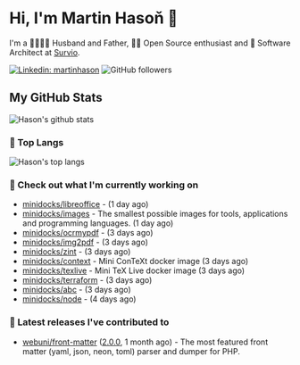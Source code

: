 # Hi, I'm Martin Hasoň 👋

I'm a 👨‍👩‍👧‍👦 Husband and Father, 🧑‍💻 Open Source enthusiast and 📐 Software Architect at [Survio](https://www.survio.com).

[![Linkedin: martinhason](https://img.shields.io/badge/-Martin%20Hasoň-blue?style=flat-square&logo=Linkedin&logoColor=white&link=https://www.linkedin.com/in/martinhason/)](https://www.linkedin.com/in/martinhason/)
![GitHub followers](https://img.shields.io/github/followers/hason?label=Follow&style=social)


## My GitHub Stats
![Hason's github stats](https://github-readme-stats.vercel.app/api?username=hason&show_icons=true&include_all_commits=true&theme=dracula&hide_border=true&hide_title=true)

### 💾 Top Langs
![Hason's top langs](https://github-readme-stats.vercel.app/api/top-langs/?username=hason&layout=compact&theme=dracula&hide_border=true&hide_title=true)

### 👷 Check out what I'm currently working on

- [minidocks/libreoffice](https://github.com/minidocks/libreoffice) -  (1 day ago)
- [minidocks/images](https://github.com/minidocks/images) - The smallest possible images for tools, applications and programming languages. (1 day ago)
- [minidocks/ocrmypdf](https://github.com/minidocks/ocrmypdf) -  (3 days ago)
- [minidocks/img2pdf](https://github.com/minidocks/img2pdf) -  (3 days ago)
- [minidocks/zint](https://github.com/minidocks/zint) -  (3 days ago)
- [minidocks/context](https://github.com/minidocks/context) - Mini ConTeXt docker image (3 days ago)
- [minidocks/texlive](https://github.com/minidocks/texlive) - Mini TeX Live docker image (3 days ago)
- [minidocks/terraform](https://github.com/minidocks/terraform) -  (3 days ago)
- [minidocks/abc](https://github.com/minidocks/abc) -  (3 days ago)
- [minidocks/node](https://github.com/minidocks/node) -  (4 days ago)

### 🔭 Latest releases I've contributed to

- [webuni/front-matter](https://github.com/webuni/front-matter) ([2.0.0](https://github.com/webuni/front-matter/releases/tag/2.0.0), 1 month ago) - The most featured front matter (yaml, json, neon, toml) parser and dumper for PHP.
